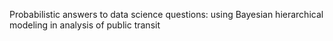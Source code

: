 Probabilistic answers to data science questions: using Bayesian hierarchical modeling in analysis of public transit
